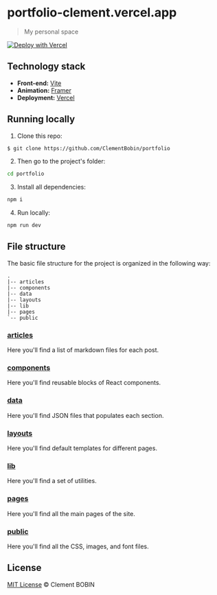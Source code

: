 # portfolio-clement.vercel.app

> My personal space

[![Deploy with Vercel](https://vercel.com/button)](https://vercel.com/new/clone?repository-url=https%3A%2F%2Fgithub.com%2FClementBobin%2Fportfolio)

## Technology stack

- **Front-end:** [Vite](https://reactjs.org/)
- **Animation:** [Framer](https://www.framer.com/docs/animation/)
- **Deployment:** [Vercel](https://vercel.com/)

## Running locally

1. Clone this repo:

```sh
$ git clone https://github.com/ClementBobin/portfolio
```

2. Then go to the project's folder:

```sh
cd portfolio
```

3. Install all dependencies:

```sh
npm i
```

4. Run locally:

```sh
npm run dev
```

## File structure

The basic file structure for the project is organized in the following way:

```
.
|-- articles
|-- components
|-- data
|-- layouts
|-- lib
|-- pages
`-- public
```

### [articles](https://github.com/zenorocha/zenorocha.com/tree/master/articles)

Here you'll find a list of markdown files for each post.

### [components](https://github.com/ClementBobin/portfolio/tree/main/components)

Here you'll find reusable blocks of React components.

### [data](https://github.com/ClementBobin/portfolio/tree/main/data)

Here you'll find JSON files that populates each section.

### [layouts](https://github.com/ClementBobin/portfolio/tree/maij/layouts)

Here you'll find default templates for different pages.

### [lib](https://github.com/ClementBobin/portfolio/tree/main/lib)

Here you'll find a set of utilities.

### [pages](https://github.com/ClementBobin/portfolio/tree/main/pages)

Here you'll find all the main pages of the site.

### [public](https://github.com/ClementBobin/portfolio/tree/main/public)

Here you'll find all the CSS, images, and font files.

## License

[MIT License](http://ClementBobin.mit-license.org/) © Clement BOBIN
